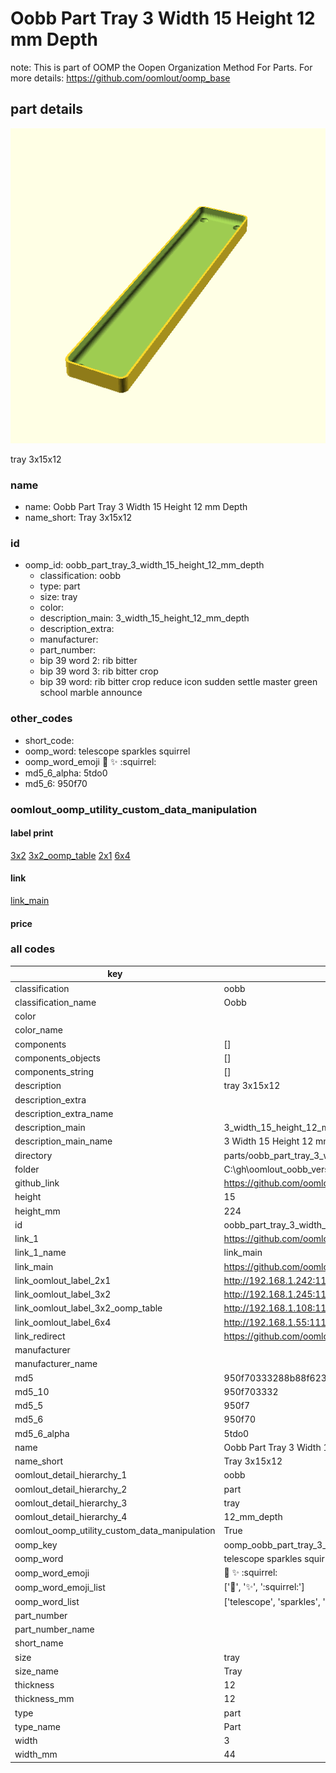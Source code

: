 # Oobb Part Tray 3 Width 15 Height 12 mm Depth  

note: This is part of OOMP the Oopen Organization Method For Parts. For more details: https://github.com/oomlout/oomp_base

##  part details
  

[![](3dpr.png)](3dpr.png)

tray 3x15x12



### name
* name: Oobb Part Tray 3 Width 15 Height 12 mm Depth
* name_short: Tray 3x15x12 
### id
* oomp_id: oobb_part_tray_3_width_15_height_12_mm_depth
  * classification: oobb
  * type: part
  * size: tray
  * color: 
  * description_main: 3_width_15_height_12_mm_depth
  * description_extra: 
  * manufacturer: 
  * part_number: 
  * bip 39 word 2: rib bitter
  * bip 39 word 3: rib bitter crop
  * bip 39 word: rib bitter crop reduce icon sudden settle master green school marble announce

### other_codes
* short_code: 
* oomp_word: telescope sparkles squirrel
* oomp_word_emoji :telescope: :sparkles: :squirrel:
* md5_6_alpha: 5tdo0
* md5_6: 950f70






### oomlout_oomp_utility_custom_data_manipulation
#### label print
[3x2](http://192.168.1.245:1112/?label=oomp%205tdo0)
[3x2_oomp_table](http://192.168.1.108:1112/?label=oomp%205tdo0)
[2x1](http://192.168.1.242:1112/?label=oomp%205tdo0)
[6x4](http://192.168.1.55:1112/?label=oomp%205tdo0)    

#### link

[link_main](https://github.com/oomlout/oomlout_oobb_version_4_generated_parts/tree/main/navigation_oomp/oobb/part/tray/3_width_15_height_12_mm_depth/part)                              

#### price







### all codes 
| key | value |  
| --- | --- |  
| classification | oobb |  
| classification_name | Oobb |  
| color |  |  
| color_name |  |  
| components | [] |  
| components_objects | [] |  
| components_string | [] |  
| description | tray 3x15x12 |  
| description_extra |  |  
| description_extra_name |  |  
| description_main | 3_width_15_height_12_mm_depth |  
| description_main_name | 3 Width 15 Height 12 mm Depth |  
| directory | parts/oobb_part_tray_3_width_15_height_12_mm_depth |  
| folder | C:\gh\oomlout_oobb_version_4_generated_parts\parts\oobb_part_tray_3_width_15_height_12_mm_depth |  
| github_link | https://github.com/oomlout/oomlout_oomp_part_src/tree/main/parts/oobb_part_tray_3_width_15_height_12_mm_depth |  
| height | 15 |  
| height_mm | 224 |  
| id | oobb_part_tray_3_width_15_height_12_mm_depth |  
| link_1 | https://github.com/oomlout/oomlout_oobb_version_4_generated_parts/tree/main/navigation_oomp/oobb/part/tray/3_width_15_height_12_mm_depth/part |  
| link_1_name | link_main |  
| link_main | https://github.com/oomlout/oomlout_oobb_version_4_generated_parts/tree/main/navigation_oomp/oobb/part/tray/3_width_15_height_12_mm_depth/part |  
| link_oomlout_label_2x1 | http://192.168.1.242:1112/?label=oomp%205tdo0 |  
| link_oomlout_label_3x2 | http://192.168.1.245:1112/?label=oomp%205tdo0 |  
| link_oomlout_label_3x2_oomp_table | http://192.168.1.108:1112/?label=oomp%205tdo0 |  
| link_oomlout_label_6x4 | http://192.168.1.55:1112/?label=oomp%205tdo0 |  
| link_redirect | https://github.com/oomlout/oomlout_oobb_version_4_generated_parts/tree/main/parts/oobb_tray_03_15_12 |  
| manufacturer |  |  
| manufacturer_name |  |  
| md5 | 950f70333288b88f62382b4067c5b5c7 |  
| md5_10 | 950f703332 |  
| md5_5 | 950f7 |  
| md5_6 | 950f70 |  
| md5_6_alpha | 5tdo0 |  
| name | Oobb Part Tray 3 Width 15 Height 12 mm Depth |  
| name_short | Tray 3x15x12  |  
| oomlout_detail_hierarchy_1 | oobb |  
| oomlout_detail_hierarchy_2 | part |  
| oomlout_detail_hierarchy_3 | tray |  
| oomlout_detail_hierarchy_4 | 12_mm_depth |  
| oomlout_oomp_utility_custom_data_manipulation | True |  
| oomp_key | oomp_oobb_part_tray_3_width_15_height_12_mm_depth |  
| oomp_word | telescope sparkles squirrel |  
| oomp_word_emoji | :telescope: :sparkles: :squirrel: |  
| oomp_word_emoji_list | [':telescope:', ':sparkles:', ':squirrel:'] |  
| oomp_word_list | ['telescope', 'sparkles', 'squirrel'] |  
| part_number |  |  
| part_number_name |  |  
| short_name |  |  
| size | tray |  
| size_name | Tray |  
| thickness | 12 |  
| thickness_mm | 12 |  
| type | part |  
| type_name | Part |  
| width | 3 |  
| width_mm | 44 |  
